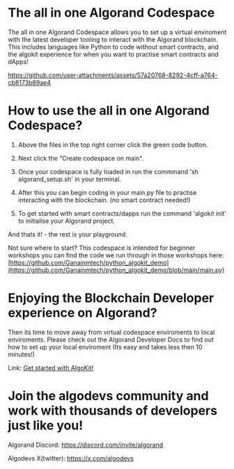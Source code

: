 # The all in one Algorand Codespace
The all in one Algorand Codespace allows you to set up a virtual enviroment with the latest developer tooling to interact with the Algorand blockchain. This includes languages like Python to code without smart contracts, and the algokit experience for when you want to practise smart contracts and dApps! 

https://github.com/user-attachments/assets/57a20768-8292-4cff-a764-cb8173b89ae4

# How to use the all in one Algorand Codespace?
1. Above the files in the top right corner click the green code button.

2. Next click the "Create codespace on main".

3. Once your codespace is fully loaded in run the commmand 'sh algorand_setup.sh' in your terminal.

4. After this you can begin coding in your main.py file to practise interacting with the blockchain. (no smart contract needed!)

5. To get started with smart contracts/dapps run the command 'algokit init' to initialise your Algorand project.

And thats it! - the rest is your playground. 

Not sure where to start? This codespace is intended for beginner workshops you can find the code we run through in those workshops here:
[https://github.com/Ganainmtech/python_algokit_demo](https://github.com/Ganainmtech/python_algokit_demo/blob/main/main.py)

# Enjoying the Blockchain Developer experience on Algorand?
Then its time to move away from virtual codespace enviroments to local enviroments. Please check out the Algorand Developer Docs to find out how to set up your local enviroment (Its easy and takes less then 10 minutes!) 

Link: [Get started with AlgoKit!](https://developer.algorand.org/algokit/?utm_source=af_employee&utm_medium=social&utm_campaign=algokit_sarajane&utm_content=download&utm_term=EME)

# Join the algodevs community and work with thousands of developers just like you!

Algorand Discord: https://discord.com/invite/algorand

Algodevs X(twitter): https://x.com/algodevs


